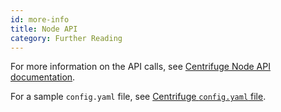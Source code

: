 ```yaml
---
id: more-info
title: Node API
category: Further Reading
---
```


For more information on the API calls, see [Centrifuge Node API documentation](https://centrifuge-os-node-api.api-docs.io/0.0.3/).

For a sample `config.yaml` file, see [Centrifuge `config.yaml` file](https://github.com/centrifuge/go-centrifuge/blob/develop/build/configs/default_config.yaml). 
